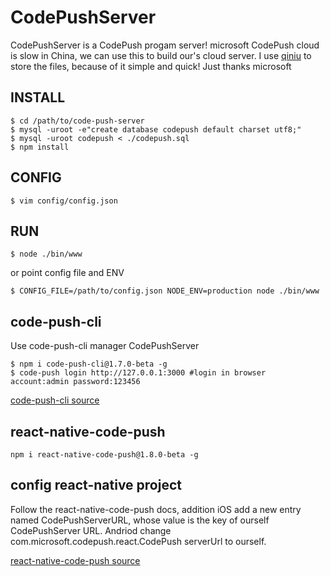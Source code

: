 # CodePushServer

CodePushServer is a CodePush progam server! microsoft CodePush cloud is slow in China, we can use this to build our's cloud server. I use [qiniu](http://www.qiniu.com/) to store the files, because of it simple and quick! Just thanks microsoft

## INSTALL

```shell
$ cd /path/to/code-push-server
$ mysql -uroot -e"create database codepush default charset utf8;"
$ mysql -uroot codepush < ./codepush.sql
$ npm install
```

## CONFIG
```shell
$ vim config/config.json
```

## RUN

```shell
$ node ./bin/www
```

or point config file and ENV

```shell
$ CONFIG_FILE=/path/to/config.json NODE_ENV=production node ./bin/www
```

## code-push-cli 
Use code-push-cli manager CodePushServer

```shell
$ npm i code-push-cli@1.7.0-beta -g
$ code-push login http://127.0.0.1:3000 #login in browser account:admin password:123456
```

[code-push-cli source](https://github.com/Microsoft/code-push)

## react-native-code-push

```shell
npm i react-native-code-push@1.8.0-beta -g
```

## config react-native project
Follow the react-native-code-push docs, addition iOS add a new entry named CodePushServerURL, whose value is the key of ourself CodePushServer URL. Andriod change com.microsoft.codepush.react.CodePush serverUrl to ourself.

[react-native-code-push source](https://github.com/Microsoft/react-native-code-push)


